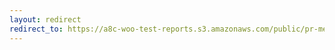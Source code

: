 ```yaml
---
layout: redirect
redirect_to: https://a8c-woo-test-reports.s3.amazonaws.com/public/pr-merge/44412/api/index.html
---
```


